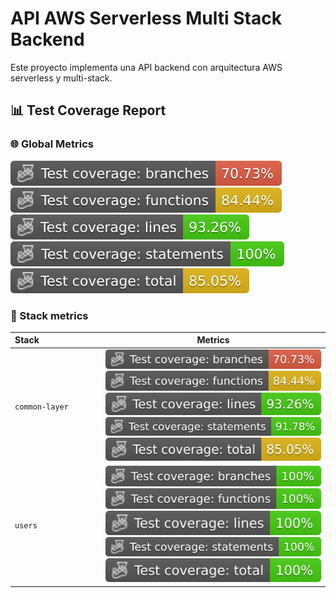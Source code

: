 # API AWS Serverless Multi Stack Backend

Este proyecto implementa una API backend con arquitectura AWS serverless y multi-stack.

## 📊 Test Coverage Report

### 🌐 Global Metrics

![Branches](./badges/coverage-branches.svg) ![Functions](./badges/coverage-functions.svg) ![Lines](./badges/coverage-lines.svg) ![Statements](./badges/coverage-statements.svg) ![Total](./badges/coverage-total.svg)

### 🔀 Stack metrics
 
| Stack⠀⠀⠀⠀⠀⠀⠀⠀⠀| Metrics |
|----------------|----------|
| `common-layer` | ![Branches](./badges/common-layer/coverage-branches.svg) ![Functions](./badges/common-layer/coverage-functions.svg) ![Lines](./badges/common-layer/coverage-lines.svg) ![Statements](./badges/common-layer/coverage-statements.svg) ![Total](./badges/common-layer/coverage-total.svg) |
| `users` | ![Branches](./badges/users/coverage-branches.svg) ![Functions](./badges/users/coverage-functions.svg) ![Lines](./badges/users/coverage-lines.svg) ![Statements](./badges/users/coverage-statements.svg) ![Total](./badges/users/coverage-total.svg) |
